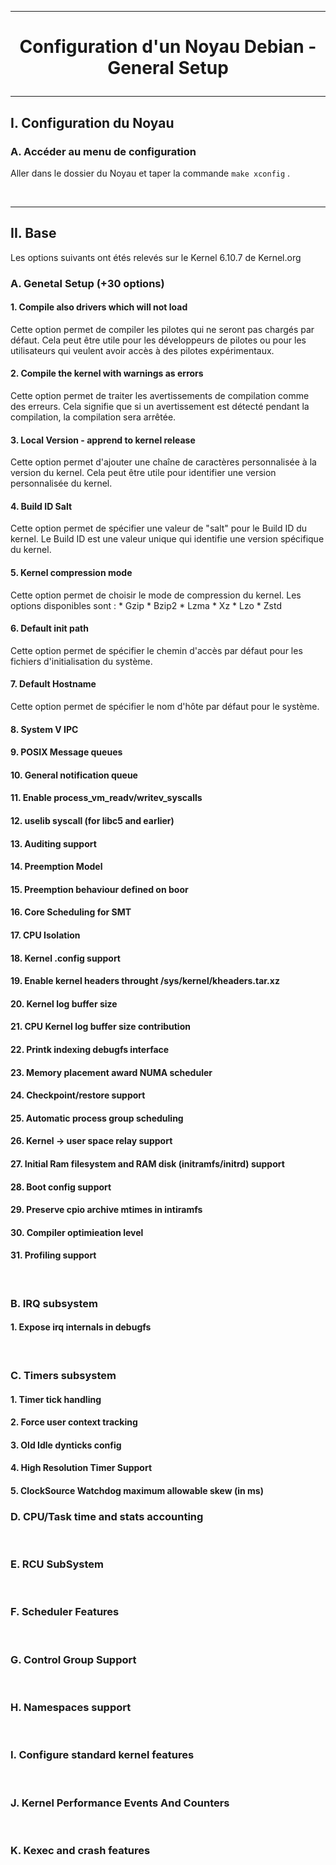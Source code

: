 ------------------------------------------------------------------------------------------------------------------------------------------
# <p align='center'> Configuration d'un Noyau Debian - General Setup </p>

------------------------------------------------------------------------------------------------------------------------------------------
## I. Configuration du Noyau
### A. Accéder au menu de configuration
Aller dans le dossier du Noyau et taper la commande `make xconfig` .


<br />

------------------------------------------------------------------------------------------------------------------------------------------
## II. Base
Les options suivants ont étés relevés sur le Kernel 6.10.7 de Kernel.org
### A. Genetal Setup (+30 options)
#### 1. Compile also drivers which will not load
Cette option permet de compiler les pilotes qui ne seront pas chargés par défaut. Cela peut être utile pour les développeurs de pilotes ou pour les utilisateurs qui veulent avoir accès à des pilotes expérimentaux.

#### 2. Compile the kernel with warnings as errors
Cette option permet de traiter les avertissements de compilation comme des erreurs. Cela signifie que si un avertissement est détecté pendant la compilation, la compilation sera arrêtée.

#### 3. Local Version - apprend to kernel release
Cette option permet d'ajouter une chaîne de caractères personnalisée à la version du kernel. Cela peut être utile pour identifier une version personnalisée du kernel.

#### 4. Build ID Salt
Cette option permet de spécifier une valeur de "salt" pour le Build ID du kernel. Le Build ID est une valeur unique qui identifie une version spécifique du kernel.

#### 5. Kernel compression mode
Cette option permet de choisir le mode de compression du kernel. Les options disponibles sont : * Gzip * Bzip2 * Lzma * Xz * Lzo * Zstd

#### 6. Default init path
Cette option permet de spécifier le chemin d'accès par défaut pour les fichiers d'initialisation du système.

#### 7. Default Hostname
Cette option permet de spécifier le nom d'hôte par défaut pour le système.

#### 8. System V IPC

#### 9. POSIX Message queues

#### 10. General notification queue

#### 11. Enable process_vm_readv/writev_syscalls

#### 12. uselib syscall (for libc5 and earlier)

#### 13. Auditing support

#### 14. Preemption Model

#### 15. Preemption behaviour defined on boor

#### 16. Core Scheduling for SMT

#### 17. CPU Isolation

#### 18. Kernel .config support

#### 19. Enable kernel headers throught /sys/kernel/kheaders.tar.xz

#### 20. Kernel log buffer size 

#### 21. CPU Kernel log buffer size contribution

#### 22. Printk indexing debugfs interface

#### 23. Memory placement award NUMA scheduler

#### 24. Checkpoint/restore support

#### 25. Automatic process group scheduling

#### 26. Kernel -> user space relay support

#### 27. Initial Ram filesystem and RAM disk (initramfs/initrd) support

#### 28. Boot config support 

#### 29. Preserve cpio archive mtimes in intiramfs

#### 30. Compiler optimieation level

#### 31. Profiling support

<br />

### B. IRQ subsystem
#### 1. Expose irq internals in debugfs

<br />

### C. Timers subsystem
#### 1. Timer tick handling
#### 2. Force user context tracking
#### 3. Old Idle dynticks config
#### 4. High Resolution Timer Support
#### 5. ClockSource Watchdog maximum allowable skew (in ms)

### D. CPU/Task time and stats accounting
<br />

### E. RCU SubSystem
<br />

### F. Scheduler Features
<br />

### G. Control Group Support
<br />

### H. Namespaces support
<br />

### I. Configure standard kernel features
<br />
 
### J. Kernel Performance Events And Counters
<br />

### K. Kexec and crash features
<br />
